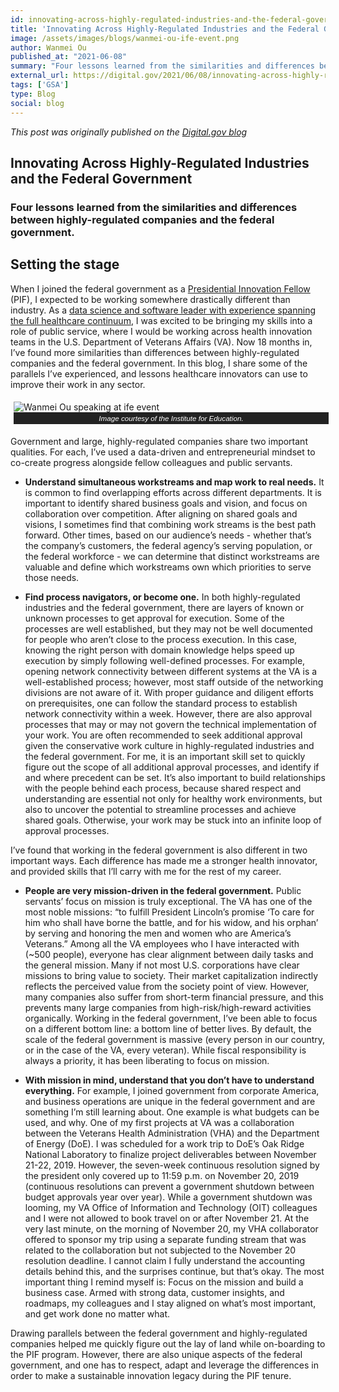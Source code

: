```yaml
---
id: innovating-across-highly-regulated-industries-and-the-federal-government
title: 'Innovating Across Highly-Regulated Industries and the Federal Government'
image: /assets/images/blogs/wanmei-ou-ife-event.png
author: Wanmei Ou
published_at: "2021-06-08"
summary: "Four lessons learned from the similarities and differences between highly-regulated companies and the federal government."
external_url: https://digital.gov/2021/06/08/innovating-across-highly-regulated-industries-and-the-federal-government/
tags: ['GSA']
type: Blog
social: blog
---
```


*This post was originally published on the [Digital.gov blog](https://digital.gov/2021/06/08/innovating-across-highly-regulated-industries-and-the-federal-government/)*

## **Innovating Across Highly-Regulated Industries and the Federal Government**
### Four lessons learned from the similarities and differences between highly-regulated companies and the federal government.

## **Setting the stage**
When I joined the federal government as a [Presidential Innovation Fellow](https://pif.gov/) (PIF), I expected to be working somewhere drastically different than industry. As a [data science and software leader with experience spanning the full healthcare continuum](https://presidentialinnovationfellows.gov/fellows/wanmei-ou/), I was excited to be bringing my skills into a role of public service, where I would be working across health innovation teams in the U.S. Department of Veterans Affairs (VA). Now 18 months in, I’ve found more similarities than differences between highly-regulated companies and the federal government. In this blog, I share some of the parallels I’ve experienced, and lessons healthcare innovators can use to improve their work in any sector.

<figure style="width: 100%; display: flex; flex-flow: column; padding: 5px; margin: auto;">
  <img src="{{site.baseurl}}/assets/images/blogs/wanmei-ou-ife-event.png" alt="Wanmei Ou speaking at ife event"/>
  <figcaption style="background-color: #222; color: #fff; font: italic smaller sans-serif; padding: 3px; text-align: center;">
    Image courtesy of the Institute for Education.
  </figcaption>
</figure>

Government and large, highly-regulated companies share two important qualities. For each, I’ve used a data-driven and entrepreneurial mindset to co-create progress alongside fellow colleagues and public servants.

- **Understand simultaneous workstreams and map work to real needs.** It is common to find overlapping efforts across different departments. It is important to identify shared business goals and vision, and focus on collaboration over competition. After aligning on shared goals and visions, I sometimes find that combining work streams is the best path forward. Other times, based on our audience’s needs - whether that’s the company’s customers, the federal agency’s serving population, or the federal workforce - we can determine that distinct workstreams are valuable and define which workstreams own which priorities to serve those needs.

- **Find process navigators, or become one.** In both highly-regulated industries and the federal government, there are layers of known or unknown processes to get approval for execution. Some of the processes are well established, but they may not be well documented for people who aren’t close to the process execution. In this case, knowing the right person with domain knowledge helps speed up execution by simply following well-defined processes. For example, opening network connectivity between different systems at the VA is a well-established process; however, most staff outside of the networking divisions are not aware of it. With proper guidance and diligent efforts on prerequisites, one can follow the standard process to establish network connectivity within a week. However, there are also approval processes that may or may not govern the technical implementation of your work. You are often recommended to seek additional approval given the conservative work culture in highly-regulated industries and the federal government. For me, it is an important skill set to quickly figure out the scope of all additional approval processes, and identify if and where precedent can be set. It’s also important to build relationships with the people behind each process, because shared respect and understanding are essential not only for healthy work environments, but also to uncover the potential to streamline processes and achieve shared goals. Otherwise, your work may be stuck into an infinite loop of approval processes.

I’ve found that working in the federal government is also different in two important ways. Each difference has made me a stronger health innovator, and provided skills that I’ll carry with me for the rest of my career.


- **People are very mission-driven in the federal government.** Public servants’ focus on mission is truly exceptional. The VA has one of the most noble missions: “to fulfill President Lincoln’s promise ‘To care for him who shall have borne the battle, and for his widow, and his orphan’ by serving and honoring the men and women who are America’s Veterans.” Among all the VA employees who I have interacted with (~500 people), everyone has clear alignment between daily tasks and the general mission. Many if not most U.S. corporations have clear missions to bring value to society. Their market capitalization indirectly reflects the perceived value from the society point of view. However, many companies also suffer from short-term financial pressure, and this prevents many large companies from high-risk/high-reward activities organically. Working in the federal government, I’ve been able to focus on a different bottom line: a bottom line of better lives. By default, the scale of the federal government is massive (every person in our country, or in the case of the VA, every veteran). While fiscal responsibility is always a priority, it has been liberating to focus on mission.

- **With mission in mind, understand that you don’t have to understand everything.** For example, I joined government from corporate America, and business operations are unique in the federal government and are something I’m still learning about. One example is what budgets can be used, and why. One of my first projects at VA was a collaboration between the Veterans Health Administration (VHA) and the Department of Energy (DoE). I was scheduled for a work trip to DoE’s Oak Ridge National Laboratory to finalize project deliverables between November 21-22, 2019. However, the seven-week continuous resolution signed by the president only covered up to 11:59 p.m. on November 20, 2019 (continuous resolutions can prevent a government shutdown between budget approvals year over year). While a government shutdown was looming, my VA Office of Information and Technology (OIT) colleagues and I were not allowed to book travel on or after November 21. At the very last minute, on the morning of November 20, my VHA collaborator offered to sponsor my trip using a separate funding stream that was related to the collaboration but not subjected to the November 20 resolution deadline. I cannot claim I fully understand the accounting details behind this, and the surprises continue, but that’s okay. The most important thing I remind myself is: Focus on the mission and build a business case. Armed with strong data, customer insights, and roadmaps, my colleagues and I stay aligned on what’s most important, and get work done no matter what.

Drawing parallels between the federal government and highly-regulated companies helped me quickly figure out the lay of land while on-boarding to the PIF program. However, there are also unique aspects of the federal government, and one has to respect, adapt and leverage the differences in order to make a sustainable innovation legacy during the PIF tenure.

